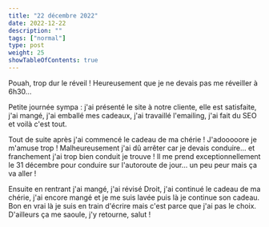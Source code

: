```yaml
---
title: "22 décembre 2022"
date: 2022-12-22
description: ""
tags: ["normal"]
type: post
weight: 25
showTableOfContents: true
---
```


Pouah, trop dur le réveil ! Heureusement que je ne devais pas me réveiller à 6h30...

Petite journée sympa : j'ai présenté le site à notre cliente, elle est satisfaite, j'ai mangé, j'ai emballé mes cadeaux, j'ai travaillé l'emailing, j'ai fait du SEO et voilà c'est tout.

Tout de suite après j'ai commencé le cadeau de ma chérie ! J'adooooore je m'amuse trop ! Malheureusement j'ai dû arrêter car je devais conduire... et franchement j'ai trop bien conduit je trouve ! Il me prend exceptionnellement le 31 décembre pour conduire sur l'autoroute de jour... un peu peur mais ça va aller !

Ensuite en rentrant j'ai mangé, j'ai révisé Droit, j'ai continué le cadeau de ma chérie, j'ai encore mangé et je me suis lavée puis là je continue son cadeau. Bon en vrai là je suis en train d'écrire mais c'est parce que j'ai pas le choix. D'ailleurs ça me saoule, j'y retourne, salut !